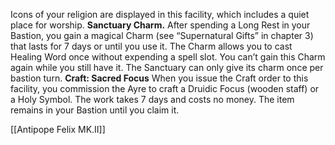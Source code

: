 Icons of your religion are displayed in this facility, which includes a quiet place for worship.
**Sanctuary Charm.** After spending a Long Rest in your Bastion, you gain a magical Charm (see “Supernatural Gifts” in chapter 3) that lasts for 7 days or until you use it. The Charm allows you to cast Healing Word once without expending a spell slot. You can’t gain this Charm again while you still have it. The Sanctuary can only give its charm once per bastion turn.
**Craft: Sacred Focus** When you issue the Craft order to this facility, you commission the Ayre to craft a Druidic Focus (wooden staff) or a Holy Symbol. The work takes 7 days and costs no money. The item remains in your Bastion until you claim it.

[[Antipope Felix MK.II]]